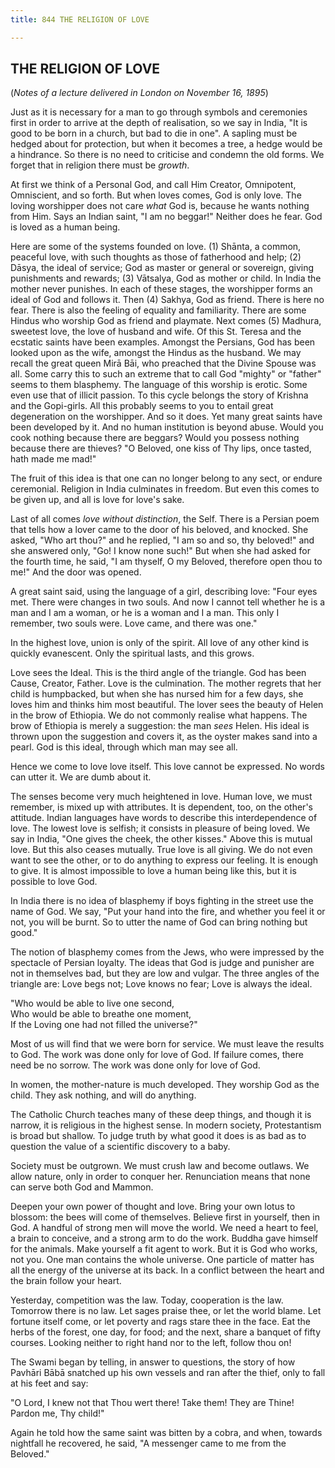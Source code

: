 ```yaml
---
title: 844 THE RELIGION OF LOVE

---
```

  

## THE RELIGION OF LOVE

(*Notes of a lecture delivered in London on November 16, 1895*)

Just as it is necessary for a man to go through symbols and ceremonies
first in order to arrive at the depth of realisation, so we say in
India, "It is good to be born in a church, but bad to die in one". A
sapling must be hedged about for protection, but when it becomes a tree,
a hedge would be a hindrance. So there is no need to criticise and
condemn the old forms. We forget that in religion there must be
*growth*.

At first we think of a Personal God, and call Him Creator, Omnipotent,
Omniscient, and so forth. But when loves comes, God is only love. The
loving worshipper does not care *what* God is, because he wants nothing
from Him. Says an Indian saint, "I am no beggar!" Neither does he fear.
God is loved as a human being.

Here are some of the systems founded on love. (1) Shānta, a common,
peaceful love, with such thoughts as those of fatherhood and help; (2)
Dāsya, the ideal of service; God as master or general or sovereign,
giving punishments and rewards; (3) Vātsalya, God as mother or child. In
India the mother never punishes. In each of these stages, the worshipper
forms an ideal of God and follows it. Then (4) Sakhya, God as friend.
There is here no fear. There is also the feeling of equality and
familiarity. There are some Hindus who worship God as friend and
playmate. Next comes (5) Madhura, sweetest love, the love of husband and
wife. Of this St. Teresa and the ecstatic saints have been examples.
Amongst the Persians, God has been looked upon as the wife, amongst the
Hindus as the husband. We may recall the great queen Mirā Bāi, who
preached that the Divine Spouse was all. Some carry this to such an
extreme that to call God "mighty" or "father" seems to them blasphemy.
The language of this worship is erotic. Some even use that of illicit
passion. To this cycle belongs the story of Krishna and the Gopi-girls.
All this probably seems to you to entail great degeneration on the
worshipper. And so it does. Yet many great saints have been developed by
it. And no human institution is beyond abuse. Would you cook nothing
because there are beggars? Would you possess nothing because there are
thieves? "O Beloved, one kiss of Thy lips, once tasted, hath made me
mad!"

The fruit of this idea is that one can no longer belong to any sect, or
endure ceremonial. Religion in India culminates in freedom. But even
this comes to be given up, and all is love for love's sake.

Last of all comes *love without distinction*, the Self. There is a
Persian poem that tells how a lover came to the door of his beloved, and
knocked. She asked, "Who art thou?" and he replied, "I am so and so, thy
beloved!" and she answered only, "Go! I know none such!" But when she
had asked for the fourth time, he said, "I am thyself, O my Beloved,
therefore open thou to me!" And the door was opened.

A great saint said, using the language of a girl, describing love: "Four
eyes met. There were changes in two souls. And now I cannot tell whether
he is a man and I am a woman, or he is a woman and I a man. This only I
remember, two souls were. Love came, and there was one."

In the highest love, union is only of the spirit. All love of any other
kind is quickly evanescent. Only the spiritual lasts, and this grows.

Love sees the Ideal. This is the third angle of the triangle. God has
been Cause, Creator, Father. Love is the culmination. The mother regrets
that her child is humpbacked, but when she has nursed him for a few
days, she loves him and thinks him most beautiful. The lover sees the
beauty of Helen in the brow of Ethiopia. We do not commonly realise what
happens. The brow of Ethiopia is merely a suggestion: the man *sees*
Helen. His ideal is thrown upon the suggestion and covers it, as the
oyster makes sand into a pearl. God is this ideal, through which man may
see all.

Hence we come to love love itself. This love cannot be expressed. No
words can utter it. We are dumb about it.

The senses become very much heightened in love. Human love, we must
remember, is mixed up with attributes. It is dependent, too, on the
other's attitude. Indian languages have words to describe this
interdependence of love. The lowest love is selfish; it consists in
pleasure of being loved. We say in India, "One gives the cheek, the
other kisses." Above this is mutual love. But this also ceases mutually.
True love is all giving. We do not even want to see the other, or to do
anything to express our feeling. It is enough to give. It is almost
impossible to love a human being like this, but it is possible to love
God.

In India there is no idea of blasphemy if boys fighting in the street
use the name of God. We say, "Put your hand into the fire, and whether
you feel it or not, you will be burnt. So to utter the name of God can
bring nothing but good."

The notion of blasphemy comes from the Jews, who were impressed by the
spectacle of Persian loyalty. The ideas that God is judge and punisher
are not in themselves bad, but they are low and vulgar. The three angles
of the triangle are: Love begs not; Love knows no fear; Love is always
the ideal.

"Who would be able to live one second,  
Who would be able to breathe one moment,  
If the Loving one had not filled the universe?"

Most of us will find that we were born for service. We must leave the
results to God. The work was done only for love of God. If failure
comes, there need be no sorrow. The work was done only for love of God.

In women, the mother-nature is much developed. They worship God as the
child. They ask nothing, and will do anything.

The Catholic Church teaches many of these deep things, and though it is
narrow, it is religious in the highest sense. In modern society,
Protestantism is broad but shallow. To judge truth by what good it does
is as bad as to question the value of a scientific discovery to a baby.

Society must be outgrown. We must crush law and become outlaws. We allow
nature, only in order to conquer her. Renunciation means that none can
serve both God and Mammon.

Deepen your own power of thought and love. Bring your own lotus to
blossom: the bees will come of themselves. Believe first in yourself,
then in God. A handful of strong men will move the world. We need a
heart to feel, a brain to conceive, and a strong arm to do the work.
Buddha gave himself for the animals. Make yourself a fit agent to work.
But it is God who works, not you. One man contains the whole universe.
One particle of matter has all the energy of the universe at its back.
In a conflict between the heart and the brain follow your heart.

Yesterday, competition was the law. Today, cooperation is the law.
Tomorrow there is no law. Let sages praise thee, or let the world blame.
Let fortune itself come, or let poverty and rags stare thee in the face.
Eat the herbs of the forest, one day, for food; and the next, share a
banquet of fifty courses. Looking neither to right hand nor to the left,
follow thou on!

The Swami began by telling, in answer to questions, the story of how
Pavhāri Bābā snatched up his own vessels and ran after the thief, only
to fall at his feet and say:

"O Lord, I knew not that Thou wert there! Take them! They are Thine!
Pardon me, Thy child!"

Again he told how the same saint was bitten by a cobra, and when,
towards nightfall he recovered, he said, "A messenger came to me from
the Beloved."